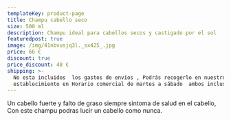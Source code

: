 ```yaml
---
templateKey: product-page
title: Champu cabello seco
size: 500 ml
description: Champu ideal para cabellos secos y castigado por el sol
featuredpost: true
image: /img/41nbvusjq3l._sx425_.jpg
price: 66 €
discount: true
price_discount: 48 €
shipping: >-
  No esta incluidos  los gastos de envíos , Podrás recogerlo en nuestro
  establecimiento en Horario comercial de martes a sábado  ambos inclusive
---
```

Un cabello fuerte y falto de graso siempre sintoma de salud en el cabello, Con este champu podras lucir un cabello como nunca.
